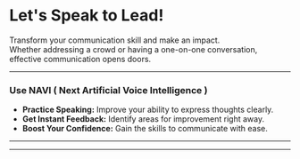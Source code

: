 <!-- Theme:Classic, ImgAlign:Left Widget:NAVI-->
# Let's Speak to Lead!
Transform your communication skill and make an impact.  
Whether addressing a crowd or having a one-on-one conversation, effective communication opens doors.

---

### Use NAVI ( Next Artificial Voice Intelligence )

- **Practice Speaking:** Improve your ability to express thoughts clearly.
- **Get Instant Feedback:** Identify areas for improvement right away.
- **Boost Your Confidence:** Gain the skills to communicate with ease.

---

<div id="phWidget"></div>

---
